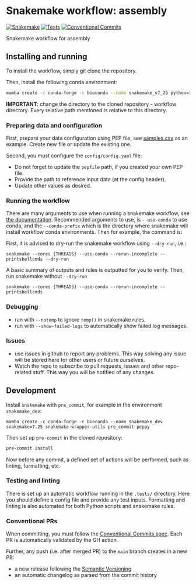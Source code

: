 # Snakemake workflow: assembly

[![Snakemake](https://img.shields.io/badge/snakemake-≥7.25.0-brightgreen.svg)](https://snakemake.github.io)
[![Tests](https://github.com/cuspuk/workflow_assembly/actions/workflows/main.yml/badge.svg?branch=main)](https://github.com/cuspuk/workflow_assembly/actions/workflows/main.yml?branch=main)
[![Conventional Commits](https://img.shields.io/badge/Conventional%20Commits-1.0.0-%23FE5196?logo=conventionalcommits&logoColor=white)](https://conventionalcommits.org)

Snakemake workflow for assembly

## Installing and running

To install the workflow, simply git clone the repository.

Then, install the following conda environment:

```bash
mamba create -c conda-forge -c bioconda --name snakemake_v7_25 python=3.11 snakemake=7.25 peppy snakemake-wrapper-utils
```

**IMPORTANT**: change the directory to the cloned repository - workflow directory. Every relative path mentioned is relative to this directory.

### Preparing data and configuration

First, prepare your data configuration using PEP file, see [samples.csv](config/pep/samples.csv) as an example. Create new file or update the existing one.

Second, you must configure the `config/config.yaml` file:

- Do not forget to update the `pepfile` path, if you created your own PEP file.
- Provide the path to reference input data (at the config header).
- Update other values as desired.

### Running the workflow

There are many arguments to use when running a snakemake workflow, see [the documentation](https://snakemake.readthedocs.io/en/stable/executing/cli.html). Recommended arguments to use, is `--use-conda` to use conda, and the `--conda-prefix` which is the directory where snakemake will install workflow conda environments. Then for example, the command is:

First, it is advised to dry-run the snakemake workflow using `--dry-run`, i.e.:

```shell
snakemake --cores {THREADS} --use-conda --rerun-incomplete --printshellcmds --dry-run
```

A basic summary of outputs and rules is outputted for you to verify. Then, run snakemake without `--dry-run`

```shell
snakemake --cores {THREADS} --use-conda --rerun-incomplete --printshellcmds
```

### Debugging

- run with `--notemp` to ignore `temp()` in snakemake rules.
- run with `--show-failed-logs` to automatically show failed log messages.

### Issues

- use issues in github to report any problems. This way solving any issue will be stored here for other users or future ourselves.
- Watch the repo to subscribe to pull requests, issues and other repo-related stuff. This way you will be notified of any changes.

## Development

Install `snakemake` with `pre_commit`, for example in the environment `snakemake_dev`:

```shell
mamba create -c conda-forge -c bioconda --name snakemake_dev snakemake=7.25 snakemake-wrapper-utils pre_commit peppy
```

Then set up `pre-commit` in the cloned repository:

```bash
pre-commit install
```

Now before any commit, a defined set of actions will be performed, such as linting, formatting, etc.

### Testing and linting

There is set up an automatic workflow running in the `.tests/` directory. Here you should define a config file and provide any test inputs.
Formatting and linting is also automated for both Python scripts and snakemake rules.

### Conventional PRs

When committing, you must follow the [Conventional Commits spec](https://www.conventionalcommits.org/en/v1.0.0/). Each PR is automatically validated by the GH action.

Further, any push (i.e. after merged PR) to the `main` branch creates in a new PR:

- a new release following the [Semantic Versioning](https://semver.org/)
- an automatic changelog as parsed from the commit history
